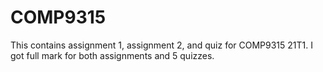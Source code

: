 # COMP9315

This contains assignment 1, assignment 2, and quiz for COMP9315 21T1.
I got full mark for both assignments and 5 quizzes.



